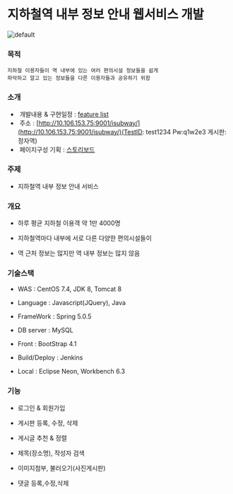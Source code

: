 # 지하철역 내부 정보 안내 웹서비스 개발
![default](https://media.oss.navercorp.com/user/9761/files/25a2681e-7a16-11e8-8a10-8f2810e14802)

### 목적
```
지하철 이용자들이 역 내부에 있는 여러 편의시설 정보들을 쉽게 
파악하고 알고 있는 정보들을 다른 이용자들과 공유하기 위함 
```

### 소개

-  개발내용 & 구현일정 : [feature list](https://oss.navercorp.com/2018-nbp-internship-team1/seonghyo/wiki/%EC%9B%B9%EC%84%9C%EB%B9%84%EC%8A%A4-%EA%B0%9C%EB%B0%9C)
-  주소 : [http://10.106.153.75:9001/isubway/](http://10.106.153.75:9001/isubway/)(TestID: test1234 Pw:q1w2e3 게시판:정자역)
-  페이지구성 기획 : [스토리보드](https://ovenapp.io/view/WGKZph9yvgMCQEF34XHwcoEBLaOBrA4f/)

### 주제
 
 - 지하철역 내부 정보 안내 서비스

### 개요

 - 하루 평균 지하철 이용객 약 1만 4000명
 
 - 지하철역마다 내부에 서로 다른 다양한 편의시설들이 
 
 - 역 근처 정보는 많지만 역 내부 정보는 많지 않음
 
### 기술스택

- WAS : CentOS 7.4, JDK 8, Tomcat 8

- Language : Javascript(JQuery), Java

- FrameWork : Spring 5.0.5

- DB server : MySQL

- Front : BootStrap 4.1

- Build/Deploy : Jenkins

- Local : Eclipse Neon, Workbench 6.3

### 기능

-	로그인 & 회원가입

-	게시판 등록, 수정, 삭제

- 게시글 추천 & 정렬

- 제목(장소명), 작성자 검색

- 이미지첨부, 불러오기(사진게시판)

- 댓글 등록,수정,삭제

